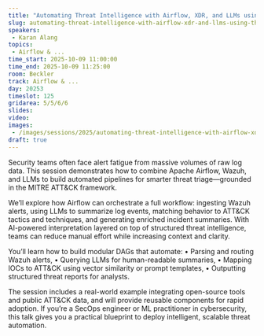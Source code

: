 ```yaml
---
title: "Automating Threat Intelligence with Airflow, XDR, and LLMs using the MITRE ATT&CK Framework"
slug: automating-threat-intelligence-with-airflow-xdr-and-llms-using-the-mitre-att-ck-framework
speakers:
 - Karan Alang
topics:
 - Airflow & ...
time_start: 2025-10-09 11:00:00
time_end: 2025-10-09 11:25:00
room: Beckler
track: Airflow & ...
day: 20253
timeslot: 125
gridarea: 5/5/6/6
slides:
video:
images:
 - /images/sessions/2025/automating-threat-intelligence-with-airflow-xdr-and-llms-using-the-mitre-att-ck-framework.png
draft: true
---
```


Security teams often face alert fatigue from massive volumes of raw log data. This session demonstrates how to combine Apache Airflow, Wazuh, and LLMs to build automated pipelines for smarter threat triage—grounded in the MITRE ATT&CK framework.

We’ll explore how Airflow can orchestrate a full workflow: ingesting Wazuh alerts, using LLMs to summarize log events, matching behavior to ATT&CK tactics and techniques, and generating enriched incident summaries. With AI-powered interpretation layered on top of structured threat intelligence, teams can reduce manual effort while increasing context and clarity.

You’ll learn how to build modular DAGs that automate:
	•	Parsing and routing Wazuh alerts,
	•	Querying LLMs for human-readable summaries,
	•	Mapping IOCs to ATT&CK using vector similarity or prompt templates,
	•	Outputting structured threat reports for analysts.

The session includes a real-world example integrating open-source tools and public ATT&CK data, and will provide reusable components for rapid adoption. If you’re a SecOps engineer or ML practitioner in cybersecurity, this talk gives you a practical blueprint to deploy intelligent, scalable threat automation.